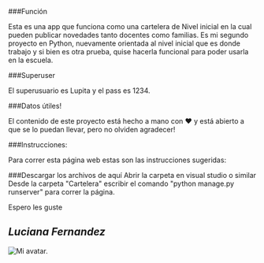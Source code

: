 ###Función

Esta es una app que funciona como una cartelera de Nivel inicial en la cual pueden publicar novedades tanto docentes como familias. 
Es mi segundo proyecto en Python, nuevamente orientada al nivel inicial que es donde trabajo y si bien es otra prueba, quise hacerla funcional para poder usarla en la escuela.

###Superuser

El superusuario es Lupita y el pass es 1234.

###Datos útiles!

El contenido de este proyecto está hecho a mano con ♥ y está abierto a que se lo puedan llevar, pero no olviden agradecer!

###Instrucciones:

Para correr esta página web estas son las instrucciones sugeridas:

###Descargar los archivos de aquí
Abrir la carpeta en visual studio o similar
Desde la carpeta "Cartelera" escribir el comando "python manage.py runserver" para correr la página.

Espero les guste

_Luciana Fernandez_
--
![Mi avatar.](https://github.com/LuFer1982/TuPrimeraPagina.Fernandez/blob/master/Templates/myAvatar.png)

